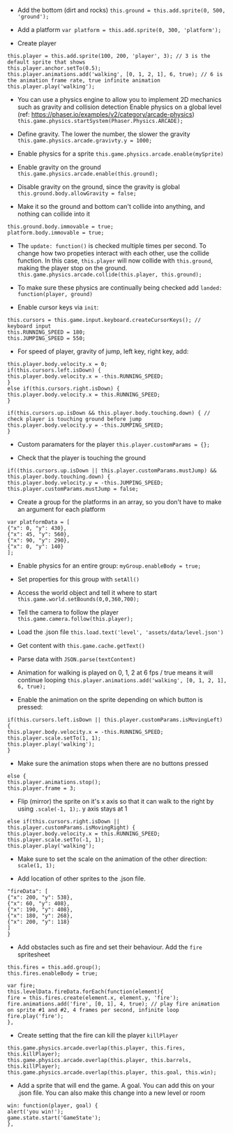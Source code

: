 - Add the bottom (dirt and rocks)
`this.ground = this.add.sprite(0, 500, 'ground');`

- Add a platform `var platform = this.add.sprite(0, 300, 'platform');`

- Create player
```
this.player = this.add.sprite(100, 200, 'player', 3); // 3 is the default sprite that shows 
this.player.anchor.setTo(0.5);
this.player.animations.add('walking', [0, 1, 2, 1], 6, true); // 6 is the animation frame rate, true infinite animation
this.player.play('walking');
```
- You can use a physics engine to allow you to implement 2D mechanics such as gravity and collision detection
Enable physics on a global level (ref: https://phaser.io/examples/v2/category/arcade-physics)
`this.game.physics.startSystem(Phaser.Physics.ARCADE);`

- Define gravity. The lower the number, the slower the gravity `this.game.physics.arcade.gravivty.y = 1000;`

- Enable physics for a sprite `this.game.physics.arcade.enable(mySprite)`

- Enable gravity on the ground `this.game.physics.arcade.enable(this.ground);`

- Disable gravity on the ground, since the gravity is global `this.ground.body.allowGravity = false;`

- Make it so the ground and bottom can't collide into anything, and nothing can collide into it
```
this.ground.body.immovable = true;
platform.body.immovable = true;
```

- The `update: function()` is checked multiple times per second. To change how two propeties interact with each other, use the collide function. In this case, `this.player` will now collide with `this.ground`, making the player stop on the ground. `this.game.physics.arcade.collide(this.player, this.ground);`

- To make sure these physics are continually being checked add `landed: function(player, ground)`

- Enable cursor keys via `init`:
```
this.cursors = this.game.input.keyboard.createCursorKeys(); // keyboard input
this.RUNNING_SPEED = 180;
this.JUMPING_SPEED = 550;
```
- For speed of player, gravity of jump, left key, right key, add:
```
this.player.body.velocity.x = 0;
if(this.cursors.left.isDown) {
this.player.body.velocity.x = -this.RUNNING_SPEED;
}
else if(this.cursors.right.isDown) {
this.player.body.velocity.x = this.RUNNING_SPEED;
}

if(this.cursors.up.isDown && this.player.body.touching.down) { // check player is touching ground before jump
this.player.body.velocity.y = -this.JUMPING_SPEED;
}
```

- Custom paramaters for the player `this.player.customParams = {};`

- Check that the player is touching the ground 
```
if((this.cursors.up.isDown || this.player.customParams.mustJump) && this.player.body.touching.down) {
this.player.body.velocity.y = -this.JUMPING_SPEED;
this.player.customParams.mustJump = false;
```
- Create a group for the platforms in an array, so you don't have to make an argument for each platform
```
var platformData = [
{"x": 0, "y": 430},
{"x": 45, "y": 560},
{"x": 90, "y": 290},
{"x": 0, "y": 140}
];
```
- Enable physics for an entire group: `myGroup.enableBody = true;`

- Set properties for this group with `setAll()`

- Access the world object and tell it where to start `this.game.world.setBounds(0,0,360,700);`

- Tell the camera to follow the player `this.game.camera.follow(this.player);`

- Load the .json file `this.load.text('level', 'assets/data/level.json')`

- Get content with `this.game.cache.getText() `

- Parse data with `JSON.parse(textContent)`

- Animation for walking is played on 0, 1, 2 at 6 fps / true means it will continue looping `this.player.animations.add('walking', [0, 1, 2, 1], 6, true);`

- Enable the animation on the sprite depending on which button is pressed:
```
if(this.cursors.left.isDown || this.player.customParams.isMovingLeft) {
this.player.body.velocity.x = -this.RUNNING_SPEED;
this.player.scale.setTo(1, 1);
this.player.play('walking');
}
```

- Make sure the animation stops when there are no buttons pressed
```
else {
this.player.animations.stop();
this.player.frame = 3;
```

- Flip (mirror) the sprite on it's x axis so that it can walk to the right by using `.scale(-1, 1);`. y axis stays at 1
```
else if(this.cursors.right.isDown || this.player.customParams.isMovingRight) {
this.player.body.velocity.x = this.RUNNING_SPEED;
this.player.scale.setTo(-1, 1);
this.player.play('walking');
```

- Make sure to set the scale on the animation of the other direction: `scale(1, 1);`

- Add location of other sprites to the .json file.
```
"fireData": [
{"x": 200, "y": 538},
{"x": 60, "y": 408},
{"x": 190, "y": 408},
{"x": 180, "y": 268},
{"x": 200, "y": 118}
]
}
```

- Add obstacles such as fire and set their behaviour. Add the `fire` spritesheet
```
this.fires = this.add.group();
this.fires.enableBody = true;

var fire;
this.levelData.fireData.forEach(function(element){
fire = this.fires.create(element.x, element.y, 'fire');
fire.animations.add('fire', [0, 1], 4, true); // play fire animation on sprite #1 and #2, 4 frames per second, infinite loop
fire.play('fire');
}, 
```

- Create setting that the fire can kill the player `killPlayer`
```
this.game.physics.arcade.overlap(this.player, this.fires, this.killPlayer);
this.game.physics.arcade.overlap(this.player, this.barrels, this.killPlayer);
this.game.physics.arcade.overlap(this.player, this.goal, this.win);
```

- Add a sprite that will end the game. A goal. You can add this on your .json file. You can also make this change into a new level or room
```
win: function(player, goal) {
alert('you win!');
game.state.start('GameState');
},
```
